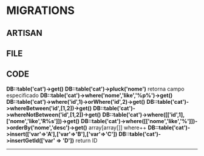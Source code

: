 # MIGRATIONS

## ARTISAN 

## FILE

## CODE

**DB::table('cat')->get()**
**DB::table('cat')->pluck('nome')** retorna campo especificado
**DB::table('cat')->where('nome','like','%p%')->get()**
**DB::table('cat')->where('id',1)->orWhere('id',2)->get()**
**DB::table('cat')->whereBetween('id',[1,2])->get()**
**DB::table('cat')->whereNotBetween('id',[1,2])->get()**
**DB::table('cat')->where([['id',1],['nome','like','R%s']])->get()**
**DB::table('cat')->where([['nome','like','%']])->orderBy('nome','desc')->get()** array[array[]] where++ 
**DB::table('cat')->insert(['var'=>'A'],['var'=>'B'],['var'=>'C'])**
**DB::table('cat')->insertGetId(['var' => 'D'])** return ID
<hr>
